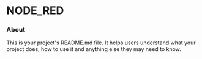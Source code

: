NODE_RED
========

### About

This is your project's README.md file. It helps users understand what your
project does, how to use it and anything else they may need to know.